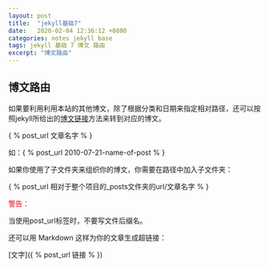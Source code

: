 ```yaml
---
layout: post
title:  "jekyll基础7"
date:   2020-02-04 12:36:12 +0800
categories: notes jekyll base
tags: jekyll 基础 7 博文 路由
excerpt: "博文路由"
--- 
```


## 博文路由

如果要利用利用本站的其他博文，除了根据分类和日期来指定相对路径，还可以按照jekyll所给出的[博文链接](http://jekyllcn.com/docs/templates/)方法来转到对应的博文。

\{ % post_url 文章名字 % \}

如：\{ % post_url 2010-07-21-name-of-post % \}

如果你使用了子文件夹来组织你的博文，你需要在路径中加入子文件夹：

\{ % post_url 相对于整个项目的_posts文件夹的url/文章名字 % \}

<font color="red">警告：</font>

当使用post_url标签时，不要写文件后缀名。

还可以用 Markdown 这样为你的文章生成超链接：

\[文字\]\(\{ % post_url 链接 % })
